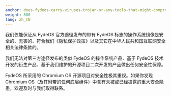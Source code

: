 ```yaml
---
anchor: does-fydeos-carry-viruses-trojan-or-any-tools-that-might-compromise-my-information-security
weight: 880
lang: zh_CN
---
```

我们仅能保证从 FydeOS 官方途径发布的带有 FydeOS 标志的操作系统镜像是安全的、无害的、符合我们《隐私保护政策》以及其它在中华人民共和国互联网安全相关法律条款的。

我们无法对第三方途径发布的类似 FydeOS 的操作系统产品、基于 FydeOS 技术开发的衍生产品、基于我们维护的开源项目二次开发的产品做出任何安全性保障。

FydeOS 所采用的 Chromium OS 开源项目对安全性极其重视。如果你发现 Chromium OS（及其附带的任何底层组件）中含有未被或已经披露的重大安全隐患，欢迎及时与我们取得联系。
